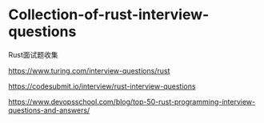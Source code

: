 # Collection-of-rust-interview-questions

Rust面试题收集


https://www.turing.com/interview-questions/rust

https://codesubmit.io/interview/rust-interview-questions

https://www.devopsschool.com/blog/top-50-rust-programming-interview-questions-and-answers/
